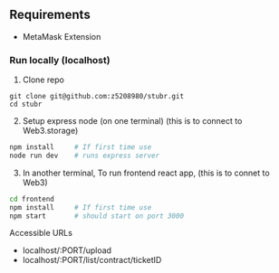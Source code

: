 ## Requirements
- MetaMask Extension

### Run locally (localhost)

1. Clone repo
```
git clone git@github.com:z5208980/stubr.git
cd stubr
```

2. Setup express node (on one terminal) (this is to connect to Web3.storage)
```sh
npm install     # If first time use
node run dev    # runs express server
```

3. In another terminal, To run frontend react app, (this is to connet to Web3)
```sh
cd frontend
npm install     # If first time use
npm start       # should start on port 3000
```

Accessible URLs 
- localhost/:PORT/upload
- localhost/:PORT/list/contract/ticketID
